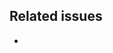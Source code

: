 <!-- Code Review Guidelines: https://confluence.camunda.com/display/HAN/Code+Review+Guidelines -->

## Related issues

* 
